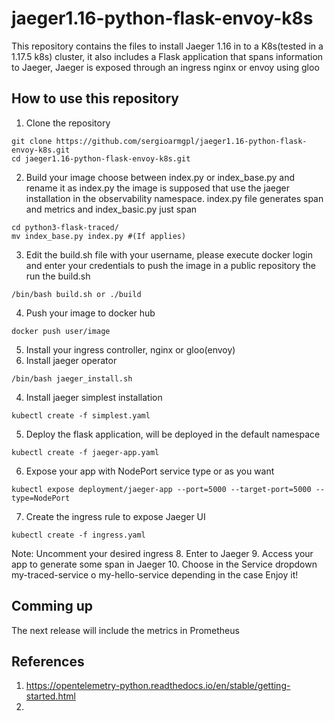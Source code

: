 # jaeger1.16-python-flask-envoy-k8s
This repository contains the files to install Jaeger 1.16 in to a K8s(tested in a 1.17.5 k8s) cluster, it also includes a Flask application that spans information to Jaeger, Jaeger is exposed through an ingress nginx or envoy using gloo
## How to use this repository
1. Clone the repository
```
git clone https://github.com/sergioarmgpl/jaeger1.16-python-flask-envoy-k8s.git
cd jaeger1.16-python-flask-envoy-k8s.git
```
2. Build your image choose between index.py or index_base.py and rename it as index.py
the image is supposed that use the jaeger installation in the observability namespace.  index.py file generates span and metrics and index_basic.py just span
```
cd python3-flask-traced/
mv index_base.py index.py #(If applies)
```
3. Edit the build.sh file with your username, please execute docker login and enter your credentials to push the image in a public repository the run the build.sh
```
/bin/bash build.sh or ./build
```
4. Push your image to docker hub
```
docker push user/image
```
5. Install your ingress controller, nginx or gloo(envoy)
6. Install jaeger operator
```
/bin/bash jaeger_install.sh
```
4. Install jaeger simplest installation
```
kubectl create -f simplest.yaml
```
5. Deploy the flask application, will be deployed in the default namespace
```
kubectl create -f jaeger-app.yaml
```
6. Expose your app with NodePort service type or as you want
```
kubectl expose deployment/jaeger-app --port=5000 --target-port=5000 --type=NodePort
```
7. Create the ingress rule to expose Jaeger UI
```
kubectl create -f ingress.yaml
```
Note: Uncomment your desired ingress
8. Enter to Jaeger
9. Access your app to generate some span in Jaeger
10. Choose in the Service dropdown my-traced-service o my-hello-service depending in the case
Enjoy it!
## Comming up
The next release will include the metrics in Prometheus

## References
1. https://opentelemetry-python.readthedocs.io/en/stable/getting-started.html
2. 
